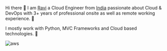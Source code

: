 Hi there 👋
I am [Ravi](https://www.linkedin.com/in/ravi-kumar-srivastava-a028b7243/) a Cloud Engineer from [India](https://en.wikipedia.org/wiki/India) passionate about Cloud & DevOps with 3+ years of professional onsite as well as remote working experience. 🎯 

I mostly work with Python, MVC Frameworks and Cloud based technologies. 🚀

![aws](https://github.com/RaviSrivastava-aws/RaviSrivastava-aws/assets/118262543/1141dc91-b50e-405d-afcb-9fe27d174a3f)


<!--
**RaviSrivastava-aws/RaviSrivastava-aws** is a ✨ _special_ ✨ repository because its `README.md` (this file) appears on your GitHub profile.

Here are some ideas to get you started:

- 🔭 I’m currently working on ...
- 🌱 I’m currently learning ...
- 👯 I’m looking to collaborate on ...
- 🤔 I’m looking for help with ...
- 💬 Ask me about ...
- 📫 How to reach me: ...
- 😄 Pronouns: ...
- ⚡ Fun fact: ...
-->
